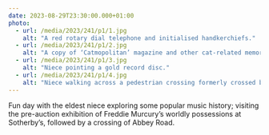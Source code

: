 ```yaml
---
date: 2023-08-29T23:30:00.000+01:00
photo:
  - url: /media/2023/241/p1/1.jpg
    alt: "A red rotary dial telephone and initialised handkerchiefs."
  - url: /media/2023/241/p1/2.jpg
    alt: "A copy of ‘Catmopolitan’ magazine and other cat-related memorabilia."
  - url: /media/2023/241/p1/3.jpg
    alt: "Niece pointing a gold record disc."
  - url: /media/2023/241/p1/4.jpg
    alt: "Niece walking across a pedestrian crossing formerly crossed by The Beatles."
---
```


Fun day with the eldest niece exploring some popular music history; visiting the pre-auction exhibition of Freddie Murcury’s worldly possessions at Sotherby’s, followed by a crossing of Abbey Road.
